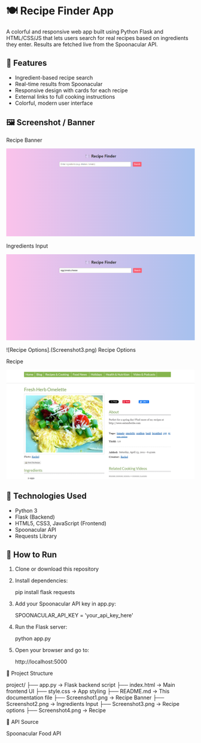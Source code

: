 # 🍽️ Recipe Finder App

A colorful and responsive web app built using Python Flask and HTML/CSS/JS that lets users search for real recipes based on ingredients they enter. Results are fetched live from the Spoonacular API.

## 🌟 Features

- Ingredient-based recipe search
- Real-time results from Spoonacular
- Responsive design with cards for each recipe
- External links to full cooking instructions
- Colorful, modern user interface

## 🖼 Screenshot / Banner

Recipe Banner

![Search Form](Screenshot1.png)

Ingredients Input

![Recipe Options](Screenshot2.png)

![Recipe Options].(Screenshot3.png)
Recipe Options


Recipe

![Recipe Results](Screenshot4.png)

## 🧪 Technologies Used

- Python 3
- Flask (Backend)
- HTML5, CSS3, JavaScript (Frontend)
- Spoonacular API
- Requests Library

## 🚀 How to Run

1. Clone or download this repository
2. Install dependencies:
   
   pip install flask requests

3. Add your Spoonacular API key in app.py:

   SPOONACULAR_API_KEY = 'your_api_key_here'

4. Run the Flask server:

   python app.py

5. Open your browser and go to:

   http://localhost:5000

📁 Project Structure

project/
├── app.py             → Flask backend script
├── index.html         → Main frontend UI
├── style.css          → App styling
├── README.md          → This documentation file
├── Screenshot1.png    → Recipe Banner
├── Screenshot2.png    → Ingredients Input 
├── Screenshot3.png    → Recipe options
├── Screenshot4.png    → Recipe

📎 API Source

   Spoonacular Food API
